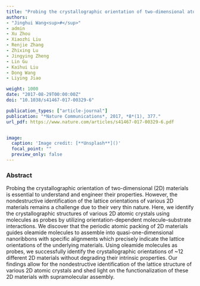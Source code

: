 ```yaml
---
title: "Probing the crystallographic orientation of two-dimensional atomic crystals with supramolecular self-assembly"
authors:
- "Jinghui Wang<sup>#</sup>"
- admin 
- Xu Zhou
- Xiaozhi Liu
- Renjie Zhang
- Zhixing Lu
- Jingying Zheng
- Lin Gu
- Kaihui Liu
- Dong Wang
- Liying Jiao

weight: 1000
date: "2017-08-29T00:00:00Z"
doi: "10.1038/s41467-017-00329-6"

publication_types: ["article-journal"]
publication: "*Nature Communications*, 2017, *8*(1), 377."
url_pdf: https://www.nature.com/articles/s41467-017-00329-6.pdf


image:
  caption: 'Image credit: [**Unsplash**]()'
  focal_point: ""
  preview_only: false
---
```


### Abstract 

Probing the crystallographic orientation of two-dimensional (2D) materials is essential to understand and engineer their properties. However, the nondestructive identification of the lattice orientations of various 2D materials remains a challenge due to their very thin nature. Here, we identify the crystallographic structures of various 2D atomic crystals using molecules as probes by utilizing orientation-dependent molecule–substrate interactions. We discover that the periodic atomic packing of 2D materials guides oleamide molecules to assemble into quasi-one-dimensional nanoribbons with specific alignments which precisely indicate the lattice orientations of the underlying materials. Using oleamide molecules as probes, we successfully identify the crystallographic orientations of ~12 different 2D materials without degrading their intrinsic properties. Our findings allow for the nondestructive identification of the lattice structure of various 2D atomic crystals and shed light on the functionalization of these 2D materials with supramolecular assembly.
